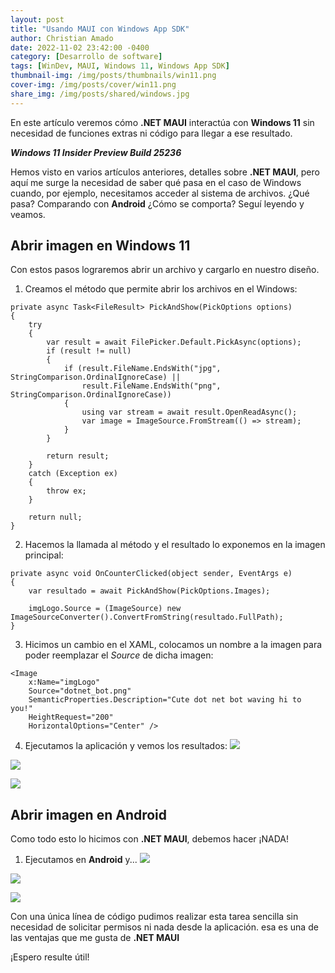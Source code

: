 ```yaml
---
layout: post
title: "Usando MAUI con Windows App SDK"
author: Christian Amado
date: 2022-11-02 23:42:00 -0400
category: [Desarrollo de software]
tags: [WinDev, MAUI, Windows 11, Windows App SDK]
thumbnail-img: /img/posts/thumbnails/win11.png
cover-img: /img/posts/cover/win11.png
share_img: /img/posts/shared/windows.jpg
---
```


En este artículo veremos cómo **.NET MAUI** interactúa con **Windows 11** sin necesidad de funciones extras ni código para llegar a ese resultado.

***Windows 11 Insider Preview Build 25236***

<!--more-->

Hemos visto en varios artículos anteriores, detalles sobre **.NET MAUI**, pero aquí me surge la necesidad de saber qué pasa en el caso de Windows cuando, por ejemplo, necesitamos acceder al sistema de archivos. ¿Qué pasa? Comparando con **Android** ¿Cómo se comporta? Seguí leyendo y veamos.

## Abrir imagen en Windows 11
Con estos pasos lograremos abrir un archivo y cargarlo en nuestro diseño.

1. Creamos el método que permite abrir los archivos en el Windows:
```
private async Task<FileResult> PickAndShow(PickOptions options)
{
    try
    {
        var result = await FilePicker.Default.PickAsync(options);
        if (result != null)
        {
            if (result.FileName.EndsWith("jpg", StringComparison.OrdinalIgnoreCase) ||
                result.FileName.EndsWith("png", StringComparison.OrdinalIgnoreCase))
            {
                using var stream = await result.OpenReadAsync();
                var image = ImageSource.FromStream(() => stream);
            }
        }

        return result;
    }
    catch (Exception ex)
    {
        throw ex;
    }

    return null;
}
```

2. Hacemos la llamada al método y el resultado lo exponemos en la imagen principal:
```
private async void OnCounterClicked(object sender, EventArgs e)
{
    var resultado = await PickAndShow(PickOptions.Images);

    imgLogo.Source = (ImageSource) new ImageSourceConverter().ConvertFromString(resultado.FullPath);
}
```

3. Hicimos un cambio en el XAML, colocamos un nombre a la imagen para poder reemplazar el *Source* de dicha imagen:
```
<Image
    x:Name="imgLogo"
    Source="dotnet_bot.png"
    SemanticProperties.Description="Cute dot net bot waving hi to you!"
    HeightRequest="200"
    HorizontalOptions="Center" />
```

4. Ejecutamos la aplicación y vemos los resultados:
![](/img/posts/2022/11/02/1.png)

![](/img/posts/2022/11/02/2.png)

![](/img/posts/2022/11/02/3.png)

## Abrir imagen en Android
Como todo esto lo hicimos con **.NET MAUI**, debemos hacer ¡NADA!

1. Ejecutamos en **Android** y...
![](/img/posts/2022/11/02/4.png)

![](/img/posts/2022/11/02/5.png)

![](/img/posts/2022/11/02/6.png)

Con una única línea de código pudimos realizar esta tarea sencilla sin necesidad de solicitar permisos ni nada desde la aplicación. esa es una de las ventajas que me gusta de **.NET MAUI**

¡Espero resulte útil!
